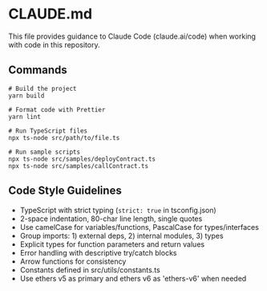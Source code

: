 # CLAUDE.md

This file provides guidance to Claude Code (claude.ai/code) when working with code in this repository.

## Commands

```
# Build the project
yarn build

# Format code with Prettier
yarn lint

# Run TypeScript files
npx ts-node src/path/to/file.ts

# Run sample scripts
npx ts-node src/samples/deployContract.ts
npx ts-node src/samples/callContract.ts
```

## Code Style Guidelines

- TypeScript with strict typing (`strict: true` in tsconfig.json)
- 2-space indentation, 80-char line length, single quotes
- Use camelCase for variables/functions, PascalCase for types/interfaces
- Group imports: 1) external deps, 2) internal modules, 3) types
- Explicit types for function parameters and return values
- Error handling with descriptive try/catch blocks
- Arrow functions for consistency
- Constants defined in src/utils/constants.ts
- Use ethers v5 as primary and ethers v6 as 'ethers-v6' when needed
